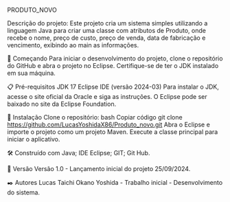 PRODUTO_NOVO

Descrição do projeto:
Este projeto cria um sistema simples utilizando a linguagem Java para criar uma classe com atributos 
de Produto, onde recebe o nome, preço de custo, preço de venda, data de fabricação e vencimento, exibindo
ao main as informações.

🚀 Começando
Para iniciar o desenvolvimento do projeto, clone o repositório do GitHub e abra o projeto no 
Eclipse. Certifique-se de ter o JDK instalado em sua máquina.

📋 Pré-requisitos
JDK 17
Eclipse IDE (versão 2024-03)
Para instalar o JDK, acesse o site oficial da Oracle e siga as 
instruções. O Eclipse pode ser baixado no site da Eclipse Foundation.

🔧 Instalação
Clone o repositório:
bash
Copiar código
git clone https://github.com/LucasYoshidaX86/Produto_novo.git
Abra o Eclipse e importe o projeto como um projeto Maven.
Execute a classe principal para iniciar o aplicativo.

🛠️ Construído com
Java;
IDE Eclipse;
GIT;
Git Hub.


📌 Versão
Versão 1.0 - Lançamento inicial do projeto 25/09/2024.


✒️ Autores
Lucas Taichi Okano Yoshida - Trabalho inicial - Desenvolvimento do sistema.

